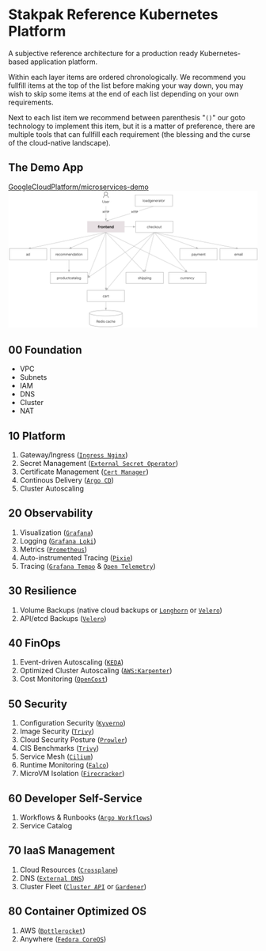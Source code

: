 # Stakpak Reference Kubernetes Platform

A subjective reference architecture for a production ready Kubernetes-based
application platform.

Within each layer items are ordered chronologically. We recommend you fullfill
items at the top of the list before making your way down, you may wish to skip
some items at the end of each list depending on your own requirements.

Next to each list item we recommend between parenthesis "`()`" our goto
technology to implement this item, but it is a matter of preference, there are
multiple tools that can fullfill each requirement (the blessing and the curse of
the cloud-native landscape).

## The Demo App

[GoogleCloudPlatform/microservices-demo](https://github.com/GoogleCloudPlatform/microservices-demo/tree/main)
![app](https://raw.githubusercontent.com/GoogleCloudPlatform/microservices-demo/main/docs/img/architecture-diagram.png)

## 00 Foundation

- VPC
- Subnets
- IAM
- DNS
- Cluster
- NAT

## 10 Platform

1. Gateway/Ingress
   ([`Ingress Nginx`](https://kubernetes.github.io/ingress-nginx))
2. Secret Management
   ([`External Secret Operator`](https://external-secrets.io/latest/))
3. Certificate Management ([`Cert Manager`](https://cert-manager.io/))
4. Continous Delivery ([`Argo CD`](https://argo-cd.readthedocs.io/en/stable/))
5. Cluster Autoscaling

## 20 Observability

1. Visualization ([`Grafana`](https://grafana.com/oss/grafana/))
2. Logging ([`Grafana Loki`](https://grafana.com/oss/loki/))
3. Metrics ([`Prometheus`](https://prometheus.io/))
4. Auto-instrumented Tracing ([`Pixie`](https://px.dev/))
5. Tracing ([`Grafana Tempo`](https://grafana.com/oss/tempo/) &
   [`Open Telemetry`](https://opentelemetry.io/))

## 30 Resilience

1. Volume Backups (native cloud backups or [`Longhorn`](https://longhorn.io/) or
   [`Velero`](https://velero.io/))
2. API/etcd Backups ([`Velero`](https://velero.io/))

## 40 FinOps

1. Event-driven Autoscaling ([`KEDA`](https://keda.sh/))
2. Optimized Cluster Autoscaling ([`AWS:Karpenter`](https://karpenter.sh/))
3. Cost Monitoring ([`OpenCost`](https://www.opencost.io/))

## 50 Security

1. Configuration Security ([`Kyverno`](https://kyverno.io/))
2. Image Security ([`Trivy`](https://trivy.dev/))
3. Cloud Security Posture
   ([`Prowler`](https://github.com/prowler-cloud/prowler))
4. CIS Benchmarks ([`Trivy`](https://trivy.dev/))
5. Service Mesh ([`Cilium`](https://cilium.io/))
6. Runtime Monitoring ([`Falco`](https://falco.org/))
7. MicroVM Isolation ([`Firecracker`](https://firecracker-microvm.github.io/))

## 60 Developer Self-Service

1. Workflows & Runbooks
   ([`Argo Workflows`](https://argoproj.github.io/argo-workflows/))
2. Service Catalog

## 70 IaaS Management

1. Cloud Resources ([`Crossplane`](https://www.crossplane.io/))
2. DNS ([`External DNS`](https://github.com/kubernetes-sigs/external-dns))
3. Cluster Fleet ([`Cluster API`](https://cluster-api.sigs.k8s.io/) or
   [`Gardener`](https://gardener.cloud/))

## 80 Container Optimized OS

1. AWS ([`Bottlerocket`](https://github.com/bottlerocket-os/bottlerocket))
2. Anywhere ([`Fedora CoreOS`](https://fedoraproject.org/coreos/))
